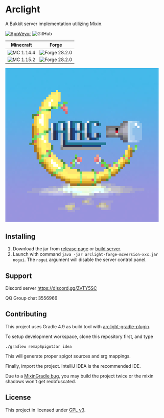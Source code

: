 # Arclight

A Bukkit server implementation utilizing Mixin.

[![AppVeyor](https://img.shields.io/appveyor/build/IzzelAliz/arclight?style=flat-square)](https://ci.appveyor.com/project/IzzelAliz/arclight)  ![GitHub](https://img.shields.io/github/license/IzzelAliz/Arclight?style=flat-square)

| Minecraft | Forge |
| ---- | ---- |
| ![MC 1.14.4](https://img.shields.io/badge/MC-1.14.4-FF69B4?style=flat-square) | ![Forge 28.2.0](https://img.shields.io/badge/Forge-28.2.0-purple?style=flat-square) |
| ![MC 1.15.2](https://img.shields.io/badge/MC-1.15.2-6666FF?style=flat-square) | ![Forge 28.2.0](https://img.shields.io/badge/Forge-31.2.0-AA66FF?style=flat-square) |

![](.github/arclightlogo.jpg)

## Installing

1. Download the jar from [release page](https://github.com/IzzelAliz/Arclight/releases) or [build server](https://ci.appveyor.com/project/IzzelAliz/arclight/build/artifacts).
2. Launch with command `java -jar arclight-forge-mcversion-xxx.jar nogui`. The `nogui` argument will disable the server control panel.

## Support

Discord server https://discord.gg/ZvTY5SC

QQ Group chat 3556966

## Contributing

This project uses Gradle 4.9 as build tool with [arclight-gradle-plugin](https://github.com/IzzelAliz/arclight-gradle-plugin).

To setup development workspace, clone this repository first, and type
```
./gradlew remapSpigotJar idea
```

This will generate proper spigot sources and srg mappings.

Finally, import the project. IntelliJ IDEA is the recommended IDE.

Due to a [MixinGradle bug](https://github.com/SpongePowered/MixinGradle/issues/9), you may build the project twice or the mixin shadows won't get reobfuscated.

## License

This project in licensed under [GPL v3](LICENSE).
